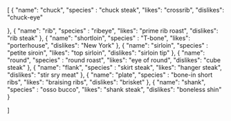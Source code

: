 [
  {
    "name": "chuck",
    "species" : "chuck steak",
    "likes": "crossrib",
    "dislikes": "chuck-eye" 
    
  },
  {
    "name": "rib",
    "species" : "ribeye",
    "likes": "prime rib roast",
    "dislikes": "rib steak"
    },
  {
    "name": "shortloin",
    "species" : "T-bone",
     "likes": "porterhouse",
     "dislikes": "New York"
    },
     {
    "name": "sirloin",
    "species" : "petite siroin",
     "likes": "top sirloin",
     "dislikes": "sirloin tip"
     },
  {
    "name": "round",
    "species" : "round roast",
     "likes": "eye of round",
     "dislikes": "cube steak"
     },
      {
    "name": "flank",
    "species" : "skirt steak",
     "likes": "hanger steak",
     "dislikes": "stir sry meat"
     },
     {
    "name": "plate",
    "species" : "bone-in short ribs",
     "likes": "braising ribs",
     "dislikes": "brisket"
     },
     {
    "name": "shank",
    "species" : "osso bucco",
     "likes": "shank steak",
     "dislikes": "boneless shin"
     }
  
  
]
